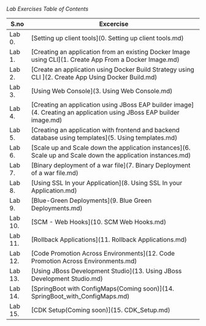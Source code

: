 
*Lab Exercises Table of Contents*

| S.no | Excercise |
| ------------- | ------------- |
| Lab 0. | [Setting up client tools](0. Setting up client tools.md) |
| Lab 1. | [Creating an application from an existing Docker Image using CLI](1. Create App From a Docker Image.md) |
| Lab 2. | [Create an application using Docker Build Strategy using CLI ](2. Create App Using Docker Build.md) |
| Lab 3. | [Using Web Console](3. Using Web Console.md) |
| Lab 4. | [Creating an application using JBoss EAP builder image](4. Creating an application using JBoss EAP builder image.md) |
| Lab 5. | [Creating an application with frontend and backend database using templates](5. Using templates.md) |
| Lab 6. | [Scale up and Scale down the application instances](6. Scale up and Scale down the application instances.md) |
| Lab 7. | [Binary deployment of a war file](7. Binary Deployment of a war file.md) |
| Lab 8. | [Using SSL In your Application](8. Using SSL In your Application.md) |
| Lab 9. | [Blue-Green Deployments](9. Blue Green Deployments.md) |
| Lab 10. | [SCM - Web Hooks](10. SCM Web Hooks.md) |
| Lab 11.  | [Rollback Applications](11. Rollback Applications.md) |
| Lab 12.  | [Code Promotion Across Environments](12. Code Promotion Across Environments.md) |
| Lab 13.  | [Using JBoss Development Studio](13. Using JBoss Development Studio.md) |
| Lab 14.  | [SpringBoot with ConfigMaps(Coming soon)](14. SpringBoot_with_ConfigMaps.md) |
| Lab 15.  | [CDK Setup(Coming soon)](15. CDK_Setup.md) |
